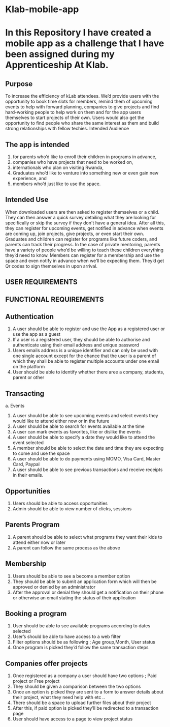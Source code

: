# Klab-mobile-app
# In this Repository I have created a mobile app as a challenge that I have been assigned during my Apprenticeship At Klab.
## Purpose
To increase the efficiency of kLab attendees. We’d provide users with the opportunity to book
time slots for members, remind them of upcoming events to help with forward planning,
companies to give projects and find hard-working people to help work on them and for the
app users themselves to start projects of their own. Users would also get the opportunity to
find people who share the same interest as them and build strong relationships with fellow techies. Intended Audience

## The app is intended
1. for parents who’d like to enroll their children in programs in advance,
2. companies who have projects that need to be worked on,
3. internationals who plan on visiting Rwanda,
4. Graduates who’d like to venture into something new or even gain new experience, and
5. members who’d just like to use the space.

## Intended Use
When downloaded users are then asked to register themselves or a child. They can then
answer a quick survey detailing what they are looking for specifically or skip the survey if
they don't have a general idea. After all this, they can register for upcoming events, get
notified in advance when events are coming up, join projects, give projects, or even start their
own. Graduates and children can register for programs like future coders, and parents can
track their progress. In the case of private mentoring, parents have a variety of people who’d
be willing to teach these children everything they’d need to know. Members can register for a
membership and use the space and even notify in advance when we’ll be expecting them.
They’d get Qr codes to sign themselves in upon arrival.

## USER REQUIREMENTS
## FUNCTIONAL REQUIREMENTS
## Authentication
1. A user should be able to register and use the App as a registered user or use the app as
a guest
2. If a user is a registered user, they should be able to authorise and authenticate using
their email address and unique password
3. Users emails address is a unique identifier and can only be used with one single
account except for the chance that the user is a parent of which they shall be able to
register multiple accounts under one email on the platform
4. User should be able to identify whether there aree a company, students, parent or
other

## Transacting
a. Events
1. A user should be able to see upcoming events and select events they would like to
attend either now or in the future
2. A user should be able to search for events available at the time
3. A user can mark events as favorites, like or dislike the events
4. A user should be able to specify a date they would like to attend the event selected
5. A member should be able to select the date and time they are expecting to come and
use the space
6. A user should be able to do payments using MOMO, Visa Card, Master Card, Paypal
7. A user should be able to see previous transactions and receive receipts in their emails.

## Opportunities

1. Users should be able to access opportunities
2. Admin should be able to view number of clicks, sessions

## Parents Program

1. A parent should be able to select what programs they want their kids to attend either
now or later
2. A parent can follow the same process as the above

## Membership

1. Users should be able to see a become a member option
2. They should be able to submit an application form which will then be approved or
denied by an administrator
3. After the approval or denial they should get a notification on their phone or otherwise
an email stating the status of their application

## Booking a program

1. User should be able to see available programs according to dates selected
2. User’s should be able to have access to a web filter
3. Filter options should be as following ; Age group,Month, User status
4. Once program is picked they’d follow the same transaction steps

## Companies offer projects

1. Once registered as a company a user should have two options ; Paid project or Free
project
2. They should be given a comparison between the two options
3. Once an option is picked they are sent to a form to answer details about their project,
what they need help with etc ..
4. There should be a space to upload further files about their project
5. After this, if paid option is picked they’ll be redirected to a transaction page
6. User should have access to a page to view project status
